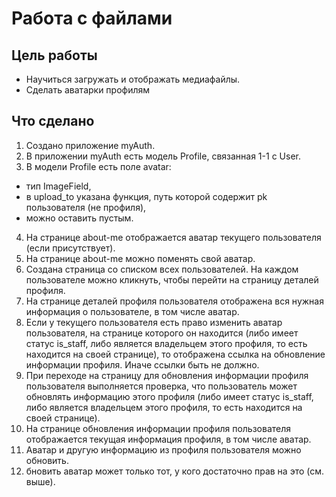 # Работа с файлами #

## Цель работы

- Научиться загружать и отображать медиафайлы.
- Сделать аватарки профилям

  

## Что сделано

1. Создано приложение myAuth.
2. В приложении myAuth есть модель Profile, связанная 1-1 с User.
3. В модели Profile есть поле avatar:
- тип ImageField,
- в upload_to указана функция, путь которой содержит pk пользователя (не профиля),
- можно оставить пустым.
4. На странице about-me отображается аватар текущего пользователя (если присутствует).
5. На странице about-me можно поменять свой аватар.
6. Создана страница со списком всех пользователей. На каждом пользователе можно кликнуть, чтобы перейти на страницу деталей профиля.
7. На странице деталей профиля пользователя отображена вся нужная информация о пользователе, в том числе аватар.
8. Если у текущего пользователя есть право изменить аватар пользователя, на странице которого он находится (либо имеет статус is_staff, либо является владельцем этого профиля, то есть находится на своей странице), то отображена ссылка на обновление информации профиля. Иначе ссылки быть не должно.
9. При переходе на страницу для обновления информации профиля пользователя выполняется проверка, что пользователь может обновлять информацию этого профиля (либо имеет статус is_staff, либо является владельцем этого профиля, то есть находится на своей странице).
10. На странице обновления информации профиля пользователя отображается текущая информация профиля, в том числе аватар.
11. Аватар и другую информацию из профиля пользователя можно обновить.
12. бновить аватар может только тот, у кого достаточно прав на это (см. выше).